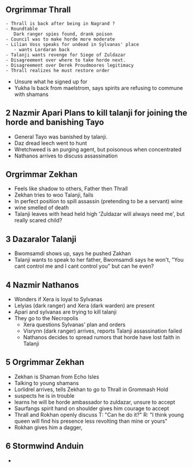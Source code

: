 ## Orgrimmar Thrall
    - Thrall is back after being in Nagrand ?
    - Roundtable
       Dark ranger spies found, drank poison
    - Council was to make horde more moderate
    - Lilian Voss speaks for undead in Sylvanas' place
       - wants Lordaran back
    - Talanji wants revenge for Siege of Zuldazar
    - Disagreement over where to take horde next.
    - Disagreement over Derek Proudmoores legitimacy
    - Thrall realizes he must restore order
   - Unsure what he signed up for
   - Yukha Is back from maelstrom, says spirits are refusing to commune with shamans

## 2 Nazmir Apari Plans to kill talanji for joining the horde and banishing Tayo
   - General Tayo was banished by talanji. 
   - Daz dread leech went to hunt
   - Wretchweed is an purging agent, but poisonous when concentrated
   - Nathanos arrives to discuss assassination

## Orgrimmar Zekhan
- Feels like shadow to others, Father then Thrall
- Zekhan tries to woo Talanji, fails
- In perfect position to spill assassin (pretending to be a servant) wine
- wine smelled of death
- Talanji leaves with head held high 'Zuldazar will always need me', but really scared child?

## 3 Dazaralor Talanji
- Bwomsamdi shows up, says he pushed Zakhan
- Talanji wants to speak to her father, Bwomsamdi says he won't, "You cant control me and I cant control you" but can he even?

## 4 Nazmir Nathanos
- Wonders if Xera is loyal to Sylvanas
- Lelyias (dark ranger) and Xera (dark warden) are present
- Apari and sylvanas are trying to kill talanji
- They go to the Necropolis
  - Xera questions Sylvanas' plan and orders
  - Visrynn (dark ranger) arrives, reports Talanji assassination failed
  - Nathanos decides to spread rumors that horde have lost faith in Talanji

## 5 Orgrimmar Zekhan
- Zekhan is Shaman from Echo Isles
- Talking to young shamans
- Lorlidrel arrives, tells Zekhan to go to Thrall in Grommash Hold
- suspects he is in trouble
- learns he will be horde ambassador to zuldazar, unsure to accept
- Saurfangs spirit hand on shoulder gives him courage to accept
- Thrall and Rokhan openly discuss T: "Can he do it?" R: "I think young queen will find his presence less revolting than mine or yours"
- Rokhan gives him a dagger, 
## 6 Stormwind Anduin
- 
